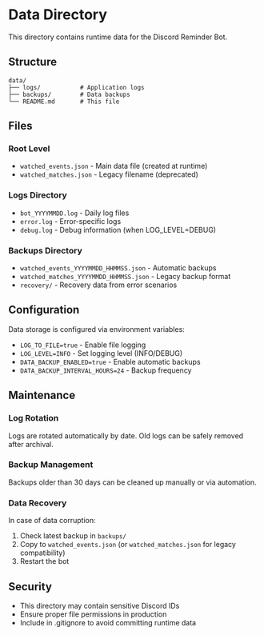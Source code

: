 # Data Directory

This directory contains runtime data for the Discord Reminder Bot.

## Structure

```
data/
├── logs/           # Application logs
├── backups/        # Data backups
└── README.md       # This file
```

## Files

### Root Level
- `watched_events.json` - Main data file (created at runtime)
- `watched_matches.json` - Legacy filename (deprecated)

### Logs Directory
- `bot_YYYYMMDD.log` - Daily log files
- `error.log` - Error-specific logs
- `debug.log` - Debug information (when LOG_LEVEL=DEBUG)

### Backups Directory
- `watched_events_YYYYMMDD_HHMMSS.json` - Automatic backups
- `watched_matches_YYYYMMDD_HHMMSS.json` - Legacy backup format
- `recovery/` - Recovery data from error scenarios

## Configuration

Data storage is configured via environment variables:

- `LOG_TO_FILE=true` - Enable file logging
- `LOG_LEVEL=INFO` - Set logging level (INFO/DEBUG)
- `DATA_BACKUP_ENABLED=true` - Enable automatic backups
- `DATA_BACKUP_INTERVAL_HOURS=24` - Backup frequency

## Maintenance

### Log Rotation
Logs are rotated automatically by date. Old logs can be safely removed after archival.

### Backup Management
Backups older than 30 days can be cleaned up manually or via automation.

### Data Recovery
In case of data corruption:
1. Check latest backup in `backups/`
2. Copy to `watched_events.json` (or `watched_matches.json` for legacy compatibility)
3. Restart the bot

## Security

- This directory may contain sensitive Discord IDs
- Ensure proper file permissions in production
- Include in .gitignore to avoid committing runtime data